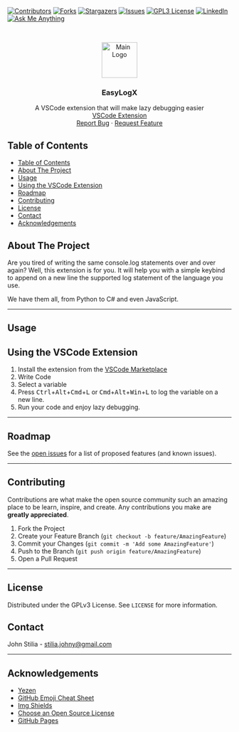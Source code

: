 [![Contributors][contributors-shield]][contributors-url]
[![Forks][forks-shield]][forks-url]
[![Stargazers][stars-shield]][stars-url]
[![Issues][issues-shield]][issues-url]
[![GPL3 License][license-shield]][license-url]
[![LinkedIn][linkedin-shield]][linkedin-url]
[![Ask Me Anything][ask-me-anything]][personal-page]
<br>

<!-- PROJECT LOGO -->
<br />
<p align="center">
  <a href="https://github.com/stiliajohny/pasteportal">
    <img src="https://github.com/stiliajohny/easylox/raw/master/resources/icon.png" alt="Main Logo" width="80" height="80">
  </a>

  <h3 align="center">EasyLogX</h3>

  <p align="center">
A VSCode extension that will make lazy debugging easier
    <br />
    <a href="https://marketplace.visualstudio.com/items?itemName=JohnStilia.easylogx">VSCode Extension</a>
    </br>
    <a href="https://github.com/stiliajohny/pasteportal/issues/new?labels=i%3A+bug&template=1-bug-report.md">Report Bug</a>
    ·
    <a href="https://github.com/stiliajohny/pasteportal/issues/new?labels=i%3A+enhancement&template=2-feature-request.md">Request Feature</a>

  </p>
</p>

<!-- TABLE OF CONTENTS -->

## Table of Contents

- [Table of Contents](#table-of-contents)
- [About The Project](#about-the-project)
- [Usage](#usage)
- [Using the VSCode Extension](#using-the-vscode-extension)
- [Roadmap](#roadmap)
- [Contributing](#contributing)
- [License](#license)
- [Contact](#contact)
- [Acknowledgements](#acknowledgements)

<!-- ABOUT THE PROJECT -->

## About The Project

Are you tired of writing the same console.log statements over and over again? Well, this extension is for you. It will help you with a simple keybind to append on a new line the supported log statement of the language you use.

We have them all, from Python to C# and even JavaScript.

---

## Usage

## Using the VSCode Extension

1. Install the extension from the [VSCode Marketplace](https://marketplace.visualstudio.com/items?itemName=JohnStilia.easylogx)
2. Write Code
3. Select a variable
4. Press <kbd>Ctrl</kbd>+<kbd>Alt</kbd>+<kbd>Cmd</kbd>+<kbd>L</kbd> or <kbd>Cmd</kbd>+<kbd>Alt</kbd>+<kbd>Win</kbd>+<kbd>L</kbd> to log the variable on a new line.
5. Run your code and enjoy lazy debugging.

---

## Roadmap

See the [open issues](https://github.com/stiliajohny/pasteportal/issues) for a list of proposed features (and known issues).

---

<!-- CONTRIBUTING -->

## Contributing

Contributions are what make the open source community such an amazing place to be learn, inspire, and create. Any contributions you make are **greatly appreciated**.

1. Fork the Project
2. Create your Feature Branch (`git checkout -b feature/AmazingFeature`)
3. Commit your Changes (`git commit -m 'Add some AmazingFeature'`)
4. Push to the Branch (`git push origin feature/AmazingFeature`)
5. Open a Pull Request

---

<!-- LICENSE -->

## License

Distributed under the GPLv3 License. See `LICENSE` for more information.

## Contact

John Stilia - stilia.johny@gmail.com

---

## Acknowledgements

- [Yezen](https://github.com/null0)
- [GitHub Emoji Cheat Sheet](https://www.webpagefx.com/tools/emoji-cheat-sheet)
- [Img Shields](https://shields.io)
- [Choose an Open Source License](https://choosealicense.com)
- [GitHub Pages](https://pages.github.com)

<!-- MARKDOWN LINKS & IMAGES -->
<!-- https://www.markdownguide.org/basic-syntax/#reference-style-links -->

[contributors-shield]: https://img.shields.io/github/contributors/stiliajohny/pasteportal.svg
[contributors-url]: https://github.com/stiliajohny/pasteportal/graphs/contributors
[forks-shield]: https://img.shields.io/github/forks/stiliajohny/pasteportal.svg
[forks-url]: https://github.com/stiliajohny/pasteportal/network/members
[stars-shield]: https://img.shields.io/github/stars/stiliajohny/pasteportal.svg
[stars-url]: https://github.com/stiliajohny/pasteportal/stargazers
[issues-shield]: https://img.shields.io/github/issues/stiliajohny/pasteportal.svg
[issues-url]: https://github.com/stiliajohny/pasteportal/issues
[license-shield]: https://img.shields.io/github/license/stiliajohny/pasteportal
[license-url]: https://github.com/stiliajohny/pasteportal/blob/master/LICENSE.txt
[linkedin-shield]: https://img.shields.io/badge/-LinkedIn-black.svg

[linkedin-url]: https://linkedin.com/in/]/
[product-screenshot]: .assets/screenshot.png
[ask-me-anything]: https://img.shields.io/badge/Ask%20me-anything-1abc9c.svg
[personal-page]: https://github.com/stiliajohny
